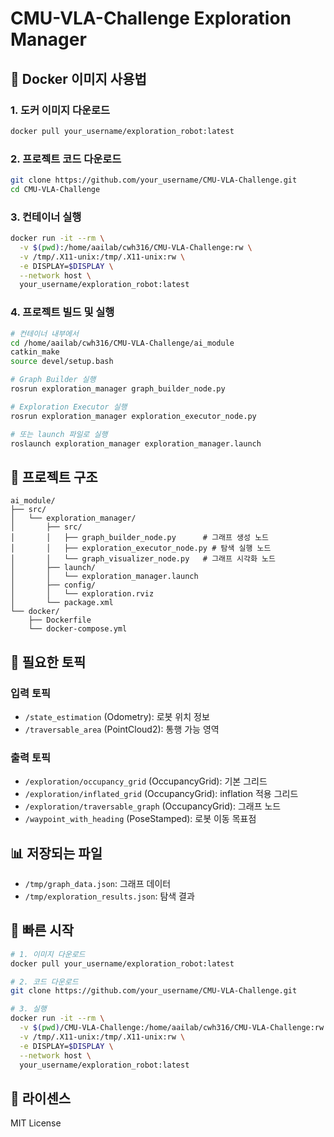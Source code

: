 # CMU-VLA-Challenge Exploration Manager

## 🐳 Docker 이미지 사용법

### 1. 도커 이미지 다운로드
```bash
docker pull your_username/exploration_robot:latest
```

### 2. 프로젝트 코드 다운로드
```bash
git clone https://github.com/your_username/CMU-VLA-Challenge.git
cd CMU-VLA-Challenge
```

### 3. 컨테이너 실행
```bash
docker run -it --rm \
  -v $(pwd):/home/aailab/cwh316/CMU-VLA-Challenge:rw \
  -v /tmp/.X11-unix:/tmp/.X11-unix:rw \
  -e DISPLAY=$DISPLAY \
  --network host \
  your_username/exploration_robot:latest
```

### 4. 프로젝트 빌드 및 실행
```bash
# 컨테이너 내부에서
cd /home/aailab/cwh316/CMU-VLA-Challenge/ai_module
catkin_make
source devel/setup.bash

# Graph Builder 실행
rosrun exploration_manager graph_builder_node.py

# Exploration Executor 실행
rosrun exploration_manager exploration_executor_node.py

# 또는 launch 파일로 실행
roslaunch exploration_manager exploration_manager.launch
```

## 📁 프로젝트 구조

```
ai_module/
├── src/
│   └── exploration_manager/
│       ├── src/
│       │   ├── graph_builder_node.py      # 그래프 생성 노드
│       │   ├── exploration_executor_node.py # 탐색 실행 노드
│       │   └── graph_visualizer_node.py   # 그래프 시각화 노드
│       ├── launch/
│       │   └── exploration_manager.launch
│       ├── config/
│       │   └── exploration.rviz
│       └── package.xml
└── docker/
    ├── Dockerfile
    └── docker-compose.yml
```

## 🔧 필요한 토픽

### 입력 토픽
- `/state_estimation` (Odometry): 로봇 위치 정보
- `/traversable_area` (PointCloud2): 통행 가능 영역

### 출력 토픽
- `/exploration/occupancy_grid` (OccupancyGrid): 기본 그리드
- `/exploration/inflated_grid` (OccupancyGrid): inflation 적용 그리드
- `/exploration/traversable_graph` (OccupancyGrid): 그래프 노드
- `/waypoint_with_heading` (PoseStamped): 로봇 이동 목표점

## 📊 저장되는 파일

- `/tmp/graph_data.json`: 그래프 데이터
- `/tmp/exploration_results.json`: 탐색 결과

## 🚀 빠른 시작

```bash
# 1. 이미지 다운로드
docker pull your_username/exploration_robot:latest

# 2. 코드 다운로드
git clone https://github.com/your_username/CMU-VLA-Challenge.git

# 3. 실행
docker run -it --rm \
  -v $(pwd)/CMU-VLA-Challenge:/home/aailab/cwh316/CMU-VLA-Challenge:rw \
  -v /tmp/.X11-unix:/tmp/.X11-unix:rw \
  -e DISPLAY=$DISPLAY \
  --network host \
  your_username/exploration_robot:latest
```

## 📝 라이센스

MIT License 

